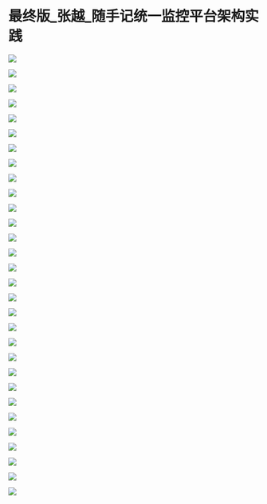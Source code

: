 # 最终版_张越_随手记统一监控平台架构实践

![](https://raw.githubusercontent.com/hellojd2018/ms_document/master/Qcon/Qcon_shanghai_2018/images/094426234DjBFIs/201905130944_4.png)


![](https://raw.githubusercontent.com/hellojd2018/ms_document/master/Qcon/Qcon_shanghai_2018/images/094426234DjBFIs/201905130944_5.png)


![](https://raw.githubusercontent.com/hellojd2018/ms_document/master/Qcon/Qcon_shanghai_2018/images/094426234DjBFIs/201905130944_6.png)


![](https://raw.githubusercontent.com/hellojd2018/ms_document/master/Qcon/Qcon_shanghai_2018/images/094426234DjBFIs/201905130944_7.png)


![](https://raw.githubusercontent.com/hellojd2018/ms_document/master/Qcon/Qcon_shanghai_2018/images/094426234DjBFIs/201905130944_8.png)


![](https://raw.githubusercontent.com/hellojd2018/ms_document/master/Qcon/Qcon_shanghai_2018/images/094426234DjBFIs/201905130944_9.png)


![](https://raw.githubusercontent.com/hellojd2018/ms_document/master/Qcon/Qcon_shanghai_2018/images/094426234DjBFIs/201905130944_10.png)


![](https://raw.githubusercontent.com/hellojd2018/ms_document/master/Qcon/Qcon_shanghai_2018/images/094426234DjBFIs/201905130944_11.png)


![](https://raw.githubusercontent.com/hellojd2018/ms_document/master/Qcon/Qcon_shanghai_2018/images/094426234DjBFIs/201905130944_12.png)


![](https://raw.githubusercontent.com/hellojd2018/ms_document/master/Qcon/Qcon_shanghai_2018/images/094426234DjBFIs/201905130944_13.png)


![](https://raw.githubusercontent.com/hellojd2018/ms_document/master/Qcon/Qcon_shanghai_2018/images/094426234DjBFIs/201905130944_14.png)


![](https://raw.githubusercontent.com/hellojd2018/ms_document/master/Qcon/Qcon_shanghai_2018/images/094426234DjBFIs/201905130944_15.png)


![](https://raw.githubusercontent.com/hellojd2018/ms_document/master/Qcon/Qcon_shanghai_2018/images/094426234DjBFIs/201905130944_16.png)


![](https://raw.githubusercontent.com/hellojd2018/ms_document/master/Qcon/Qcon_shanghai_2018/images/094426234DjBFIs/201905130944_17.png)


![](https://raw.githubusercontent.com/hellojd2018/ms_document/master/Qcon/Qcon_shanghai_2018/images/094426234DjBFIs/201905130944_18.png)


![](https://raw.githubusercontent.com/hellojd2018/ms_document/master/Qcon/Qcon_shanghai_2018/images/094426234DjBFIs/201905130944_19.png)


![](https://raw.githubusercontent.com/hellojd2018/ms_document/master/Qcon/Qcon_shanghai_2018/images/094426234DjBFIs/201905130944_20.png)


![](https://raw.githubusercontent.com/hellojd2018/ms_document/master/Qcon/Qcon_shanghai_2018/images/094426234DjBFIs/201905130944_21.png)


![](https://raw.githubusercontent.com/hellojd2018/ms_document/master/Qcon/Qcon_shanghai_2018/images/094426234DjBFIs/201905130944_22.png)


![](https://raw.githubusercontent.com/hellojd2018/ms_document/master/Qcon/Qcon_shanghai_2018/images/094426234DjBFIs/201905130944_23.png)


![](https://raw.githubusercontent.com/hellojd2018/ms_document/master/Qcon/Qcon_shanghai_2018/images/094426234DjBFIs/201905130944_24.png)


![](https://raw.githubusercontent.com/hellojd2018/ms_document/master/Qcon/Qcon_shanghai_2018/images/094426234DjBFIs/201905130944_25.png)


![](https://raw.githubusercontent.com/hellojd2018/ms_document/master/Qcon/Qcon_shanghai_2018/images/094426234DjBFIs/201905130944_26.png)


![](https://raw.githubusercontent.com/hellojd2018/ms_document/master/Qcon/Qcon_shanghai_2018/images/094426234DjBFIs/201905130944_27.png)


![](https://raw.githubusercontent.com/hellojd2018/ms_document/master/Qcon/Qcon_shanghai_2018/images/094426234DjBFIs/201905130944_28.png)


![](https://raw.githubusercontent.com/hellojd2018/ms_document/master/Qcon/Qcon_shanghai_2018/images/094426234DjBFIs/201905130944_29.png)


![](https://raw.githubusercontent.com/hellojd2018/ms_document/master/Qcon/Qcon_shanghai_2018/images/094426234DjBFIs/201905130944_30.png)


![](https://raw.githubusercontent.com/hellojd2018/ms_document/master/Qcon/Qcon_shanghai_2018/images/094426234DjBFIs/201905130944_31.png)


![](https://raw.githubusercontent.com/hellojd2018/ms_document/master/Qcon/Qcon_shanghai_2018/images/094426234DjBFIs/201905130944_32.png)


![](https://raw.githubusercontent.com/hellojd2018/ms_document/master/Qcon/Qcon_shanghai_2018/images/094426234DjBFIs/201905130944_33.png)


